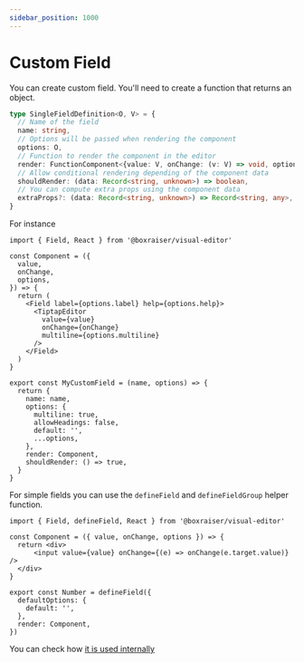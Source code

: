 ```yaml
---
sidebar_position: 1000
---
```


# Custom Field

You can create custom field. You'll need to create a function that returns an object.

```ts
type SingleFieldDefinition<O, V> = {
  // Name of the field
  name: string, 
  // Options will be passed when rendering the component
  options: O, 
  // Function to render the component in the editor
  render: FunctionComponent<{value: V, onChange: (v: V) => void, options: O}>,
  // Allow conditional rendering depending of the component data
  shouldRender: (data: Record<string, unknown>) => boolean,
  // You can compute extra props using the component data
  extraProps?: (data: Record<string, unknown>) => Record<string, any>,
}
```

For instance

```tsx
import { Field, React } from '@boxraiser/visual-editor'

const Component = ({
  value,
  onChange,
  options,
}) => {
  return (
    <Field label={options.label} help={options.help}>
      <TiptapEditor
        value={value}
        onChange={onChange}
        multiline={options.multiline}
      />
    </Field>
  )
}

export const MyCustomField = (name, options) => {
  return {
    name: name,
    options: {
      multiline: true,
      allowHeadings: false,
      default: '',
      ...options,
    },
    render: Component,
    shouldRender: () => true,
  }
}
```

For simple fields you can use the `defineField` and `defineFieldGroup` helper function.

```tsx
import { Field, defineField, React } from '@boxraiser/visual-editor'

const Component = ({ value, onChange, options }) => {
  return <div>
      <input value={value} onChange={(e) => onChange(e.target.value)} />
  </div>
}

export const Number = defineField({
  defaultOptions: {
    default: '',
  },
  render: Component,
})
```

You can check how [it is used internally](https://github.com/ciklik/visual-editor/tree/main/visual-editor/src/fields)
